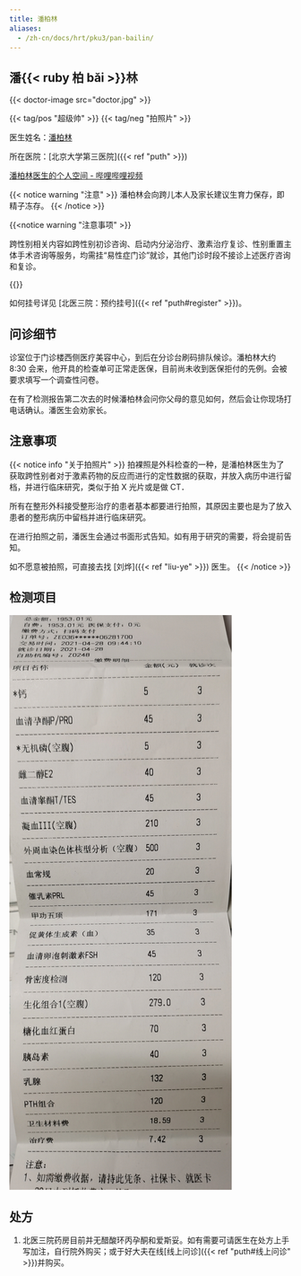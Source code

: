 ```yaml
---
title: 潘柏林
aliases:
  - /zh-cn/docs/hrt/pku3/pan-bailin/
---
```


## 潘{{< ruby 柏 bǎi >}}林

{{< doctor-image src="doctor.jpg" >}}

{{< tag/pos "超级帅" >}} {{< tag/neg "拍照片" >}}

医生姓名：[潘柏林](https://www.haodf.com/doctor/227082.html)

所在医院：[北京大学第三医院]({{< ref "puth" >}})

[潘柏林医生的个人空间 - 哔哩哔哩视频](https://space.bilibili.com/2085711307)

{{< notice warning "注意" >}}
潘柏林会向跨儿本人及家长建议生育力保存，即精子冻存。
{{< /notice >}}

{{<notice warning "注意事项" >}}

跨性别相关内容如跨性别初诊咨询、启动内分泌治疗、激素治疗复诊、性别重置主体手术咨询等服务，均需挂“易性症门诊”就诊，其他门诊时段不接诊上述医疗咨询和复诊。

{{</notice>}}

如何挂号详见 [北医三院：预约挂号]({{< ref "puth#register" >}})。

## 问诊细节

诊室位于门诊楼西侧医疗美容中心，到后在分诊台刷码排队候诊。潘柏林大约 8:30 会来，他开具的检查单可正常走医保，目前尚未收到医保拒付的先例。会被要求填写一个调查性问卷。

在有了检测报告第二次去的时候潘柏林会问你父母的意见如何，然后会让你现场打电话确认。潘医生会劝家长。

## 注意事项

{{< notice info "关于拍照片" >}}
拍裸照是外科检查的一种，是潘柏林医生为了获取跨性别者对于激素药物的反应而进行的定性数据的获取，并放入病历中进行留档，并进行临床研究，类似于拍 X 光片或是做 CT．

所有在整形外科接受整形治疗的患者基本都要进行拍照，其原因主要也是为了放入患者的整形病历中留档并进行临床研究。

在进行拍照之前，潘医生会通过书面形式告知。如有用于研究的需要，将会提前告知。

如不愿意被拍照，可直接去找 [刘烨]({{< ref "liu-ye" >}}) 医生。
{{< /notice >}}

## 检测项目

![巨量检测](fee-list.jpg)

## 处方

1. 北医三院药房目前并无醋酸环丙孕酮和爱斯妥。如有需要可请医生在处方上手写加注，自行院外购买；或于好大夫在线[线上问诊]({{< ref "puth#线上问诊" >}})并购买。
